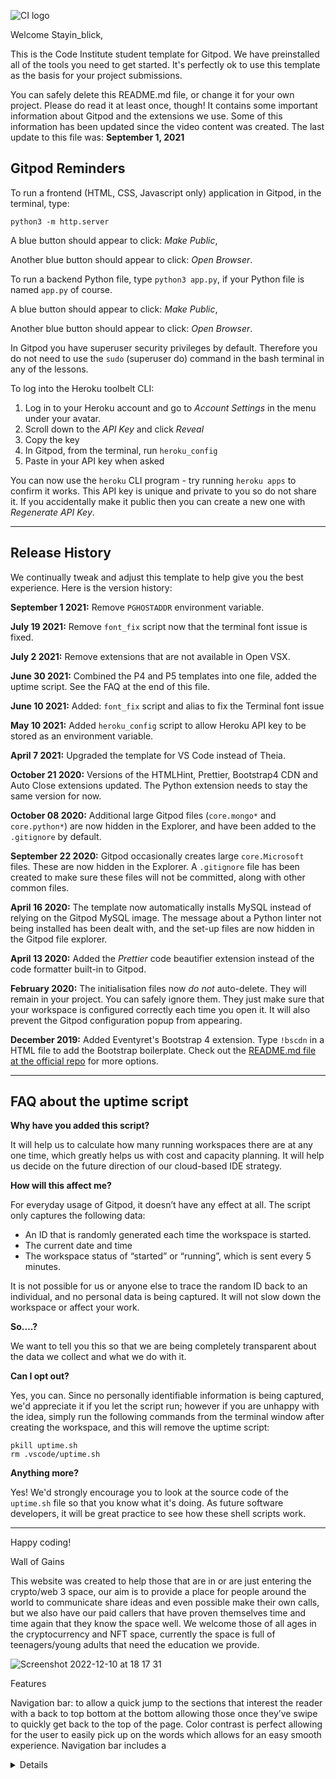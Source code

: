 ![CI logo](https://codeinstitute.s3.amazonaws.com/fullstack/ci_logo_small.png)

Welcome Stayin_blick,

This is the Code Institute student template for Gitpod. We have preinstalled all of the tools you need to get started. It's perfectly ok to use this template as the basis for your project submissions.

You can safely delete this README.md file, or change it for your own project. Please do read it at least once, though! It contains some important information about Gitpod and the extensions we use. Some of this information has been updated since the video content was created. The last update to this file was: **September 1, 2021**

## Gitpod Reminders

To run a frontend (HTML, CSS, Javascript only) application in Gitpod, in the terminal, type:

`python3 -m http.server`

A blue button should appear to click: _Make Public_,

Another blue button should appear to click: _Open Browser_.

To run a backend Python file, type `python3 app.py`, if your Python file is named `app.py` of course.

A blue button should appear to click: _Make Public_,

Another blue button should appear to click: _Open Browser_.

In Gitpod you have superuser security privileges by default. Therefore you do not need to use the `sudo` (superuser do) command in the bash terminal in any of the lessons.

To log into the Heroku toolbelt CLI:

1. Log in to your Heroku account and go to *Account Settings* in the menu under your avatar.
2. Scroll down to the *API Key* and click *Reveal*
3. Copy the key
4. In Gitpod, from the terminal, run `heroku_config`
5. Paste in your API key when asked

You can now use the `heroku` CLI program - try running `heroku apps` to confirm it works. This API key is unique and private to you so do not share it. If you accidentally make it public then you can create a new one with _Regenerate API Key_.

------

## Release History

We continually tweak and adjust this template to help give you the best experience. Here is the version history:

**September 1 2021:** Remove `PGHOSTADDR` environment variable.

**July 19 2021:** Remove `font_fix` script now that the terminal font issue is fixed.

**July 2 2021:** Remove extensions that are not available in Open VSX.

**June 30 2021:** Combined the P4 and P5 templates into one file, added the uptime script. See the FAQ at the end of this file.

**June 10 2021:** Added: `font_fix` script and alias to fix the Terminal font issue

**May 10 2021:** Added `heroku_config` script to allow Heroku API key to be stored as an environment variable.

**April 7 2021:** Upgraded the template for VS Code instead of Theia.

**October 21 2020:** Versions of the HTMLHint, Prettier, Bootstrap4 CDN and Auto Close extensions updated. The Python extension needs to stay the same version for now.

**October 08 2020:** Additional large Gitpod files (`core.mongo*` and `core.python*`) are now hidden in the Explorer, and have been added to the `.gitignore` by default.

**September 22 2020:** Gitpod occasionally creates large `core.Microsoft` files. These are now hidden in the Explorer. A `.gitignore` file has been created to make sure these files will not be committed, along with other common files.

**April 16 2020:** The template now automatically installs MySQL instead of relying on the Gitpod MySQL image. The message about a Python linter not being installed has been dealt with, and the set-up files are now hidden in the Gitpod file explorer.

**April 13 2020:** Added the _Prettier_ code beautifier extension instead of the code formatter built-in to Gitpod.

**February 2020:** The initialisation files now _do not_ auto-delete. They will remain in your project. You can safely ignore them. They just make sure that your workspace is configured correctly each time you open it. It will also prevent the Gitpod configuration popup from appearing.

**December 2019:** Added Eventyret's Bootstrap 4 extension. Type `!bscdn` in a HTML file to add the Bootstrap boilerplate. Check out the <a href="https://github.com/Eventyret/vscode-bcdn" target="_blank">README.md file at the official repo</a> for more options.

------

## FAQ about the uptime script

**Why have you added this script?**

It will help us to calculate how many running workspaces there are at any one time, which greatly helps us with cost and capacity planning. It will help us decide on the future direction of our cloud-based IDE strategy.

**How will this affect me?**

For everyday usage of Gitpod, it doesn’t have any effect at all. The script only captures the following data:

- An ID that is randomly generated each time the workspace is started.
- The current date and time
- The workspace status of “started” or “running”, which is sent every 5 minutes.

It is not possible for us or anyone else to trace the random ID back to an individual, and no personal data is being captured. It will not slow down the workspace or affect your work.

**So….?**

We want to tell you this so that we are being completely transparent about the data we collect and what we do with it.

**Can I opt out?**

Yes, you can. Since no personally identifiable information is being captured, we'd appreciate it if you let the script run; however if you are unhappy with the idea, simply run the following commands from the terminal window after creating the workspace, and this will remove the uptime script:

```
pkill uptime.sh
rm .vscode/uptime.sh
```

**Anything more?**

Yes! We'd strongly encourage you to look at the source code of the `uptime.sh` file so that you know what it's doing. As future software developers, it will be great practice to see how these shell scripts work.

---

Happy coding!


Wall of Gains

This website was created to help those that are in or are just entering the crypto/web 3 space, our aim is to provide a place for people around the world to communicate share ideas and even possible make their own calls, but we also have our paid callers that have proven themselves time and time again that they know the space well. We welcome those of all ages in the cryptocurrency and NFT space, currently the space is full of teenagers/young adults that need the education we provide.

![Screenshot 2022-12-10 at 18 17 31](https://user-images.githubusercontent.com/109948932/206869777-9749ade0-223d-4bd3-a249-31877544e0c1.png)

Features

Navigation bar: to allow a quick jump to the sections that interest the reader with a back to top bottom at the bottom allowing those once they’ve swipe to quickly get back to the top of the page. Color contrast is perfect allowing for the user to easily pick up on the words which allows for an easy smooth experience. Navigation bar includes a <details> which breaks the education section allowing for users to be more specific when it comes to choosing blockchains. The audio file is a nice relaxing song as those first entering the space may be nervous so this was implemented to help settle nerves and help the user as they approach a new concept, its located at the top of the page which allows users to quickly identify and interact with.

![Who are we, what are we doing in this space](https://user-images.githubusercontent.com/109948932/206869864-a878527c-54dc-4e12-8e5c-47ff0047b561.png)

About us: 

Gives us a description of what the discord group is and what they are planning to do the fact of that “64%” is there could also intrigue users and keep them hooked as they scroll down the page. Gives a little update for what we are currently doing and providing utility to the community.

![in ether Solana, Tezos or](https://user-images.githubusercontent.com/109948932/206869885-35fa76f8-55ed-4593-b39c-09590cccf9cd.png)
  
Video/links:

Videos and links are used within this website as not everyone is a reading type of learner we have listeners and visual learners as well, so to cater for our audience as well as trying to introduce more elements to keep the user engaged we embed a YouTube beginners guide from Coin Bureau, where he starts right at the beginning and explore the world of crypto currency. Those that prefer to learn by doing they can easily access one of the market places link in the html to explore.  


![Join us today or miss the profits the choice is yours](https://user-images.githubusercontent.com/109948932/206869908-ce1db7f1-f92b-4f83-b2c6-fe3f8dc41e2f.png)

Contact us:

As we are a community we want our users to be able to access and ask us questions any time of the day to make this achievable all of our team members personal twitter accounts are hyperlinked within their own template which opens in a new tab, we also have a link to the discord and twitter for Wall Of Gains. As the team members are from all around the world we will always respond quick.


Bugs:

I ran into a few bugs along the way e.g. iframe not loading correctly due to the websites security protection (https://opensea.io/) which was resolved by using a different marketplace website. 

Validator testing (HTML & CSS): 
No errors using both HTML validator and CSS validator
Accessibility : alt text has been used in every image and link open up in new tabs allowing people to get back to our page easily. 


Deployment:

This site was deployed to GitHub pages. First in the Github repository, navigate to settings tab then select master branch in the source section. Select master branch and link is generated.

Credits

Content:

Team twitter links:
- https://twitter.com/nkk_sol
- https://twitter.com/CryptoChrisSol
- https://twitter.com/CryptoSim66
- https://twitter.com/chasemoney4Iife
- https://twitter.com/crypto_blick
- https://twitter.com/CyberWolf_gr

Solana marketplaces
- https://magiceden.io
- https://hyperspace.xyz/

Solana tools 
- http://solsniper.xyz
- https://discord.com

YouTube
- https://www.youtube.com/embed/VYWc9dFqROI

Cryptocurrency marketplaces
- https://www.bybit.com
- https://www.binance.com/
- https://www.kucoin.com/
- https://bingx.com/

Discord invite to server :
- https://discord.gg/GDCgsA8UuN

Wall of Gains twitter:
- https://twitter.com/WallofGains

